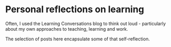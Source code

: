 # Personal reflections on learning

Often, I used the Learning Conversations blog to think out loud - particularly about my own approaches to teaching, learning and work.

The selection of posts here encapsulate some of that self-reflection.
